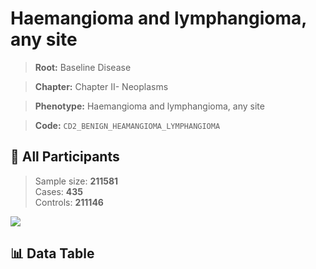 # Haemangioma and lymphangioma, any site

> **Root:** Baseline Disease  

> **Chapter:** Chapter II- Neoplasms  

> **Phenotype:** Haemangioma and lymphangioma, any site  

> **Code:** `CD2_BENIGN_HEAMANGIOMA_LYMPHANGIOMA`

## 🧪 All Participants  
> Sample size: **211581**  
> Cases: **435**  
> Controls: **211146**
<img src="/Sensitive/Figures/ALL/Baseline/CD2_BENIGN_HEAMANGIOMA_LYMPHANGIOMA.png"/>

## 📊 Data Table
<CsvTableMRF src="/Sensitive/Data/ALL/Baseline/LG_CD2_BENIGN_HEAMANGIOMA_LYMPHANGIOMA.csv"/>

